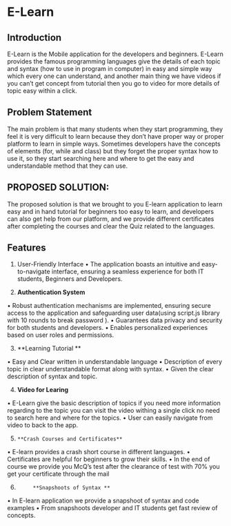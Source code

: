 # E-Learn 

## Introduction 

E-Learn is the Mobile application for the developers and beginners. E-Learn provides the famous programming languages give the details of each topic and syntax (how to use in program in computer) in easy and simple way which every one can understand, and another main thing we have videos if you can’t get concept from tutorial then you go to video for more details of topic easy within a click.

## Problem Statement

 The main problem is that many students when they start programming, they feel it is very difficult to learn because they don’t have proper way or proper platform to learn in simple ways. Sometimes developers have the concepts of elements (for, while and class) but they forget the proper syntax how to use it, so they start searching here and where to get the easy and understandable method that they can use.

 ## PROPOSED SOLUTION:
  The proposed solution is that we brought to you E-learn application to learn easy and in hand tutorial for beginners too easy to learn, and developers can also get help from our platform, and we provide different certificates after completing the courses and clear the Quiz related to the languages.

## Features

1.	User-Friendly Interface
•	The application boasts an intuitive and easy-to-navigate interface, ensuring a seamless   experience for both IT students, Beginners and Developers.

3.	**Authentication System**

•	Robust authentication mechanisms are implemented, ensuring secure access to the application and safeguarding user data(using script.js library with 10 rounds to break password ).
•	Guarantees data privacy and security for both students and developers.
•	Enables personalized experiences based on user roles and permissions.

3.	**Learning Tutorial **

•	Easy and Clear written in understandable language
•	Description of every topic in clear understandable format along with syntax.
•	Given the clear description of syntax and topic.
  
4.	 **Video for Learing**
         
•	E-Learn give the basic description of topics if you need more information regarding to the topic you can visit the video withing a single click no need to search here and where for the topics.
•	User can easily navigate from video to back to the app.

5.	   **Crash Courses and Certificates**
                    
•	E-learn provides a crash short course in different languages.
•	Certificates are helpful for beginners to grow their skills.
•	In the end of course we provide you McQ’s test  after the clearance of test with 70% you get your certificate through the mail 

6.	        **Snapshoots of Syntax **
                                 
•	In E-learn application we provide a snapshoot of syntax and code examples 
•	From snapshoots developer and IT students get fast review of concepts.
